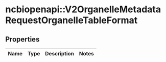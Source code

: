 # ncbiopenapi::V2OrganelleMetadataRequestOrganelleTableFormat


## Properties
Name | Type | Description | Notes
------------ | ------------- | ------------- | -------------


